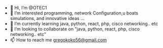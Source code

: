 - 👋 Hi, I’m @OTEC1
- 👀 I’m interested programming, network Configuration,u boats simulations, and innovative ideas ...
- 🌱 I’m currently learning  java, python, react, php, cisco networking.. etc
- 💞️ I’m looking to collaborate on  "java, python, react, php, cisco networking.. etc"
- 📫 How to reach me gregokoko56@gmail.com

<!---
OTEC1/OTEC1 is a ✨ special ✨ repository because its `README.md` (this file) appears on your GitHub profile.
You can click the Preview link to take a look at your changes.
--->
